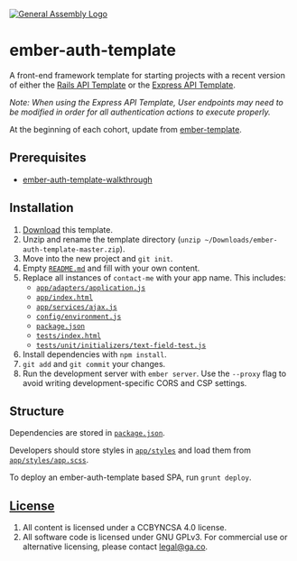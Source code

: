 [![General Assembly Logo](https://camo.githubusercontent.com/1a91b05b8f4d44b5bbfb83abac2b0996d8e26c92/687474703a2f2f692e696d6775722e636f6d2f6b6538555354712e706e67)](https://generalassemb.ly/education/web-development-immersive)

# ember-auth-template

A front-end framework template for starting projects with a recent version of
either the [Rails API Template](https://git.generalassemb.ly/ga-wdi-boston/rails-api-template)
or the [Express API Template](https://git.generalassemb.ly/ga-wdi-boston/express-api-template).

_Note: When using the Express API Template, User endpoints may need to be
modified in order for all authentication actions to execute properly._

At the beginning of each cohort, update from [ember-template](https://git.generalassemb.ly/ga-wdi-boston/ember-template).

## Prerequisites

- [ember-auth-template-walkthrough](https://git.generalassemb.ly/ga-wdi-boston/ember-auth-template-walkthrough)

## Installation

1. [Download](../../archive/master.zip) this template.
1. Unzip and rename the template directory (`unzip ~/Downloads/ember-auth-template-master.zip`).
1. Move into the new project and `git init`.
1. Empty [`README.md`](README.md) and fill with your own content.
1. Replace all instances of `contact-me` with your app name. This
    includes:
      - [`app/adapters/application.js`](app/adapters/application.js)
      - [`app/index.html`](app/index.html)
      - [`app/services/ajax.js`](app/services/ajax.js)
      - [`config/environment.js`](config/environment.js)
      - [`package.json`](package.json)
      - [`tests/index.html`](tests/index.html)
      - [`tests/unit/initializers/text-field-test.js`](tests/unit/initializers/text-field-test.js)
1. Install dependencies with `npm install`.
1. `git add` and `git commit` your changes.
1. Run the development server with `ember server`. Use the `--proxy` flag to
    avoid writing development-specific CORS and CSP settings.

## Structure

Dependencies are stored in [`package.json`](package.json).

Developers should store styles in [`app/styles`](app/styles) and load them
from [`app/styles/app.scss`](app/styles/app.scss).

To deploy an ember-auth-template based SPA, run `grunt deploy`.

## [License](LICENSE)

1.  All content is licensed under a CC­BY­NC­SA 4.0 license.
1.  All software code is licensed under GNU GPLv3. For commercial use or
    alternative licensing, please contact legal@ga.co.
